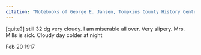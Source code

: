 ```yaml
---
citation: "Notebooks of George E. Jansen, Tompkins County History Center."
---
```

[quite?] still 32 dg very cloudy. I am miserable all over. Very slipery. Mrs. Mills is sick. Cloudy day colder at night

Feb 20 1917
